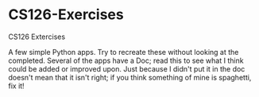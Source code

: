 # CS126-Exercises
CS126 Extercises

A few simple Python apps. 
Try to recreate these without looking at the completed.
Several of the apps have a Doc; read this to see what I think could be added or improved upon. Just because I didn't put it in the doc doesn't mean that it isn't right; if you think something of mine is spaghetti, fix it! 
